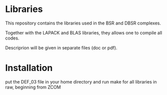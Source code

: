 # Libraries

This repository contains the libraries used in the BSR and DBSR complexes.

Together with the LAPACK and BLAS libraries, they allows one to compile all codes.

Descriprion will be given in separate files (doc or pdf).

# Installation 

put the DEF_03 file in your home directory and run make for all libraries in raw, beginning from ZCOM
